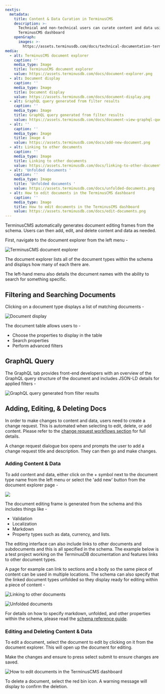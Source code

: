 ```yaml
---
nextjs:
  metadata:
    title: Content & Data Curation in TerminusCMS
    description: >-
      Technical and non-technical users can curate content and data using the
      TerminusCMS dashboard
    openGraph:
      images: >-
        https://assets.terminusdb.com/docs/technical-documentation-terminuscms-og.png
media:
  - alt: TerminusCMS document explorer
    caption: ''
    media_type: Image
    title: TerminusCMS document explorer
    value: https://assets.terminusdb.com/docs/document-explorer.png
  - alt: Document display
    caption: ''
    media_type: Image
    title: Document display
    value: https://assets.terminusdb.com/docs/document-display.png
  - alt: GraphQL query generated from filter results
    caption: ''
    media_type: Image
    title: GraphQL query generated from filter results
    value: https://assets.terminusdb.com/docs/document-view-graphql-query.png
  - alt: ''
    caption: ''
    media_type: Image
    title: Image 4
    value: https://assets.terminusdb.com/docs/add-new-document.png
  - alt: Linking to other documents
    caption: ''
    media_type: Image
    title: Linking to other documents
    value: https://assets.terminusdb.com/docs/linking-to-other-documents.png
  - alt: 'Unfolded documents '
    caption: ''
    media_type: Image
    title: 'Unfolded documents '
    value: https://assets.terminusdb.com/docs/unfolded-documents.png
  - alt: How to edit documents in the TerminusCMS dashboard
    caption: ''
    media_type: Image
    title: How to edit documents in the TerminusCMS dashboard
    value: https://assets.terminusdb.com/docs/edit-documents.png
---
```


TerminusCMS automatically generates document editing frames from the schema. Users can then add, edit, and delete content and data as needed.

First, navigate to the document explorer from the left menu -

![TerminusCMS document explorer](https://assets.terminusdb.com/docs/document-explorer.png)

The document explorer lists all of the document types within the schema and displays how many of each there are.

The left-hand menu also details the document names with the ability to search for something specific.

## Filtering and Searching Documents

Clicking on a document type displays a list of matching documents -

![Document display](https://assets.terminusdb.com/docs/document-display.png)

The document table allows users to -

*   Choose the properties to display in the table
*   Search properties
*   Perform advanced filters

## GraphQL Query

The GraphQL tab provides front-end developers with an overview of the GraphQL query structure of the document and includes JSON-LD details for applied filters -

![GraphQL query generated from filter results](https://assets.terminusdb.com/docs/document-view-graphql-query.png)

## Adding, Editing, & Deleting Docs

In order to make changes to content and data, users need to create a change request. This is automated when selecting to edit, delete, or add content. Please refer to the [change request workflows section](/docs/change-request-workflows-terminuscms-tour/) for full details.

A change request dialogue box opens and prompts the user to add a change request title and description. They can then go and make changes.

### Adding Content & Data

To add content and data, either click on the + symbol next to the document type name from the left menu or select the 'add new' button from the document explorer page -

![](https://assets.terminusdb.com/docs/add-new-document.png)

The document editing frame is generated from the schema and this includes things like -

*   Validation
*   Localization
*   Markdown
*   Property types such as data, currency, and lists.

The editing interface can also include links to other documents and subdocuments and this is all specified in the schema. The example below is a test project working on the TerminusDB documentation and features links to other document types.

A page for example can link to sections and a body so the same piece of content can be used in multiple locations. The schema can also specify that the linked document types unfolded so they display ready for editing within a piece of content -

![Linking to other documents](https://assets.terminusdb.com/docs/linking-to-other-documents.png)

![Unfolded documents ](https://assets.terminusdb.com/docs/unfolded-documents.png)

For details on how to specify markdown, unfolded, and other properties within the schema, please read the [schema reference guide](/docs/schema-reference-guide/).

### Editing and Deleting Content & Data

To edit a document, select the document to edit by clicking on it from the document explorer. This will open up the document for editing.

Make the changes and ensure to press select submit to ensure changes are saved.

![How to edit documents in the TerminusCMS dashboard](https://assets.terminusdb.com/docs/edit-documents.png)

To delete a document, select the red bin icon. A warning message will display to confirm the deletion.